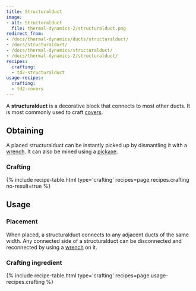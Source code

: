```yaml
---
title: Structuralduct
image:
- alt: Structuralduct
  file: thermal-dynamics-2/structuralduct.png
redirect_from:
- /docs/thermal-dynamics/ducts/structuralduct/
- /docs/structuralduct/
- /docs/thermal-dynamics/structuralduct/
- /docs/thermal-dynamics-2/structuralduct/
recipes:
  crafting:
  - td2-structuralduct
usage-recipes:
  crafting:
  - td2-covers
---
```


A **structuralduct** is a decorative block that connects to most other ducts. It
is most commonly used to craft [covers](/docs/1.12/thermal-dynamics-2/covers/).


Obtaining
---------

A placed structuralduct can be instantly picked up by dismantling it with a
[wrench](/docs/1.12/wrenches/). It can also be mined using a
[pickaxe](https://minecraft.gamepedia.com/Pickaxe).

### Crafting
{% include recipe-table.html type='crafting' recipes=page.recipes.crafting no-result=true %}


Usage
-----

### Placement
When placed, a structuralduct connects to any adjacent ducts of the same width.
Any connected side of a structuralduct can be disconnected and reconnected by
using a [wrench](/docs/1.12/wrenches/) on it.

### Crafting ingredient
{% include recipe-table.html type='crafting' recipes=page.usage-recipes.crafting %}
